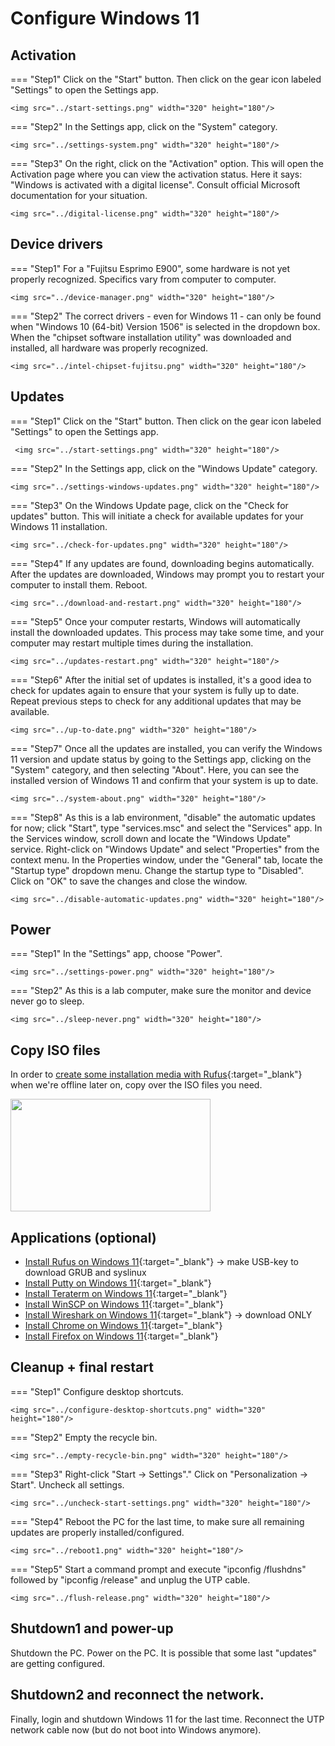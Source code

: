 # Configure Windows 11

## Activation
=== "Step1"
    Click on the "Start" button. Then click on the gear icon labeled "Settings" to open the Settings app.

    <img src="../start-settings.png" width="320" height="180"/>

=== "Step2"
    In the Settings app, click on the "System" category.

    <img src="../settings-system.png" width="320" height="180"/>

=== "Step3"
    On the right, click on the "Activation" option. This will open the Activation page where you can view the activation status. Here it says: "Windows is activated with a digital license". Consult official Microsoft documentation for your situation.

    <img src="../digital-license.png" width="320" height="180"/>

## Device drivers
=== "Step1"
    For a "Fujitsu Esprimo E900", some hardware is not yet properly recognized. Specifics vary from computer to computer.

    <img src="../device-manager.png" width="320" height="180"/>

=== "Step2"
    The correct drivers - even for Windows 11 - can only be found when "Windows 10 (64-bit) Version 1506" is selected in the dropdown box. When the "chipset software installation utility" was downloaded and installed, all hardware was properly recognized.

    <img src="../intel-chipset-fujitsu.png" width="320" height="180"/>

## Updates
=== "Step1"
    Click on the "Start" button. Then click on the gear icon labeled "Settings" to open the Settings app.

     <img src="../start-settings.png" width="320" height="180"/>

=== "Step2"
    In the Settings app, click on the "Windows Update" category.

    <img src="../settings-windows-updates.png" width="320" height="180"/>

=== "Step3"
    On the Windows Update page, click on the "Check for updates" button. This will initiate a check for available updates for your Windows 11 installation.

    <img src="../check-for-updates.png" width="320" height="180"/>

=== "Step4"
    If any updates are found, downloading begins automatically. After the updates are downloaded, Windows may prompt you to restart your computer to install them. Reboot.

    <img src="../download-and-restart.png" width="320" height="180"/>

=== "Step5"
    Once your computer restarts, Windows will automatically install the downloaded updates. This process may take some time, and your computer may restart multiple times during the installation.

    <img src="../updates-restart.png" width="320" height="180"/>

=== "Step6"
    After the initial set of updates is installed, it's a good idea to check for updates again to ensure that your system is fully up to date. Repeat previous steps to check for any additional updates that may be available.

    <img src="../up-to-date.png" width="320" height="180"/>

=== "Step7"
    Once all the updates are installed, you can verify the Windows 11 version and update status by going to the Settings app, clicking on the "System" category, and then selecting "About". Here, you can see the installed version of Windows 11 and confirm that your system is up to date.

    <img src="../system-about.png" width="320" height="180"/>

=== "Step8"
    As this is a lab environment, "disable" the automatic updates for now; click "Start", type "services.msc" and select the "Services" app. In the Services window, scroll down and locate the "Windows Update" service. Right-click on "Windows Update" and select "Properties" from the context menu. In the Properties window, under the "General" tab, locate the "Startup type" dropdown menu. Change the startup type to "Disabled". Click on "OK" to save the changes and close the window.

    <img src="../disable-automatic-updates.png" width="320" height="180"/>

## Power
=== "Step1"
    In the "Settings" app, choose "Power".

    <img src="../settings-power.png" width="320" height="180"/>

=== "Step2"
    As this is a lab computer, make sure the monitor and device never go to sleep.

    <img src="../sleep-never.png" width="320" height="180"/>

## Copy ISO files
In order to [create some installation media with Rufus](../../howtos/install-rufus-windows11/index.md){:target="_blank"} when we're offline later on, copy over the ISO files you need.
<!-- Win, Lin, Clonezilla -->

<img src="../copy-iso-files.png" width="320" height="180"/>

## Applications (optional)
- [Install Rufus on Windows 11](../../../howtos/install-rufus-windows11/){:target="_blank"} -> make USB-key to download GRUB and syslinux
- [Install Putty on Windows 11](../../../howtos/install-putty-windows11/){:target="_blank"}
- [Install Teraterm on Windows 11](../../../howtos/install-teraterm-windows11/){:target="_blank"}
- [Install WinSCP on Windows 11](../../../howtos/install-winscp-windows11/){:target="_blank"}
- [Install Wireshark on Windows 11](../../../howtos/install-wireshark-windows11/){:target="_blank"} -> download ONLY
- [Install Chrome on Windows 11](../../../howtos/install-chrome-windows11/){:target="_blank"}
- [Install Firefox on Windows 11](../../../howtos/install-firefox-windows11/){:target="_blank"}

## Cleanup + final restart
=== "Step1"
    Configure desktop shortcuts.

    <img src="../configure-desktop-shortcuts.png" width="320" height="180"/>

=== "Step2"
    Empty the recycle bin.

    <img src="../empty-recycle-bin.png" width="320" height="180"/>

=== "Step3"
    Right-click "Start -> Settings"." Click on "Personalization -> Start". Uncheck all settings.

    <img src="../uncheck-start-settings.png" width="320" height="180"/>

=== "Step4"
    Reboot the PC for the last time, to make sure all remaining updates are properly installed/configured.

    <img src="../reboot1.png" width="320" height="180"/>

=== "Step5"
    Start a command prompt and execute "ipconfig /flushdns" followed by "ipconfig /release" and unplug the UTP cable.

    <img src="../flush-release.png" width="320" height="180"/>

## Shutdown1 and power-up
Shutdown the PC. Power on the PC. It is possible that some last "updates" are getting configured.

## Shutdown2 and reconnect the network.
Finally, login and shutdown Windows 11 for the last time. Reconnect the UTP network cable now (but do not boot into Windows anymore).